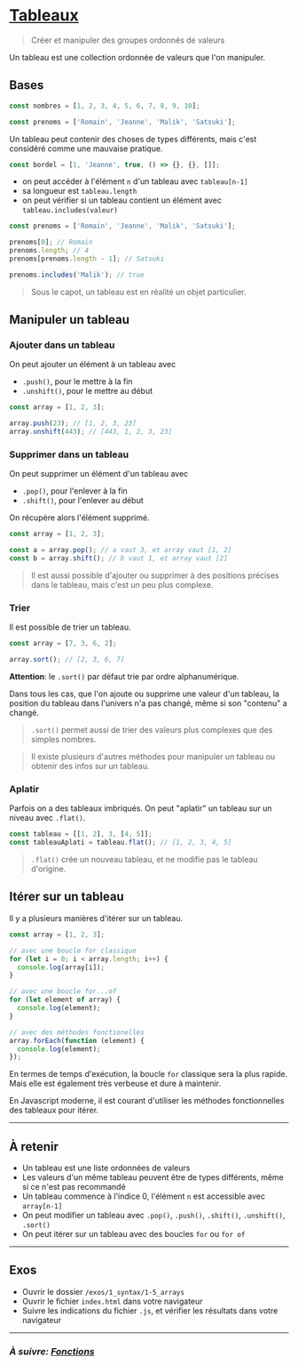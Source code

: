 # [Tableaux](https://developer.mozilla.org/en-US/docs/Web/JavaScript/Reference/Global_Objects/Array)

> Créer et manipuler des groupes ordonnés de valeurs

Un tableau est une collection ordonnée de valeurs que l'on manipuler.

## Bases

```js
const nombres = [1, 2, 3, 4, 5, 6, 7, 8, 9, 10];

const prenoms = ['Romain', 'Jeanne', 'Malik', 'Satsuki'];
```

Un tableau peut contenir des choses de types différents, mais c'est considéré comme une mauvaise pratique.

```js
const bordel = [1, 'Jeanne', true, () => {}, {}, []];
```

- on peut accéder à l'élément `n` d'un tableau avec `tableau[n-1]`
- sa longueur est `tableau.length`
- on peut vérifier si un tableau contient un élément avec `tableau.includes(valeur)`

```js
const prenoms = ['Romain', 'Jeanne', 'Malik', 'Satsuki'];

prenoms[0]; // Romain
prenoms.length; // 4
prenoms[prenoms.length - 1]; // Satsuki

prenoms.includes('Malik'); // true
```

> Sous le capot, un tableau est en réalité un objet particulier.

## Manipuler un tableau

### Ajouter dans un tableau

On peut ajouter un élément à un tableau avec
- `.push()`, pour le mettre à la fin
- `.unshift()`, pour le mettre au début

```js
const array = [1, 2, 3];

array.push(23); // [1, 2, 3, 23]
array.unshift(443); // [443, 1, 2, 3, 23]
```

### Supprimer dans un tableau

On peut supprimer un élément d'un tableau avec
- `.pop()`, pour l'enlever à la fin
- `.shift()`, pour l'enlever au début

On récupère alors l'élément supprimé.

```js
const array = [1, 2, 3];

const a = array.pop(); // a vaut 3, et array vaut [1, 2]
const b = array.shift(); // b vaut 1, et array vaut [2]
```

> Il est aussi possible d'ajouter ou supprimer à des positions précises dans le tableau, mais c'est un peu plus complexe.

### Trier

Il est possible de trier un tableau.

```js
const array = [7, 3, 6, 2];

array.sort(); // [2, 3, 6, 7]
```

**Attention**: le `.sort()` par défaut trie par ordre alphanumérique.

Dans tous les cas, que l'on ajoute ou supprime une valeur d'un tableau, la position du tableau dans l'univers n'a pas changé, même si son "contenu" a changé.

> `.sort()` permet aussi de trier des valeurs plus complexes que des simples nombres.

> Il existe plusieurs d'autres méthodes pour manipuler un tableau ou obtenir des infos sur un tableau.

### Aplatir

Parfois on a des tableaux imbriqués. On peut "aplatir" un tableau sur un niveau avec `.flat()`.

```js
const tableau = [[1, 2], 3, [4, 5]];
const tableauAplati = tableau.flat(); // [1, 2, 3, 4, 5]
```

> `.flat()` crée un nouveau tableau, et ne modifie pas le tableau d'origine.

## Itérer sur un tableau

Il y a plusieurs manières d'itérer sur un tableau.

```js
const array = [1, 2, 3];

// avec une boucle for classique
for (let i = 0; i < array.length; i++) {
  console.log(array[i]);
}

// avec une boucle for...of
for (let element of array) {
  console.log(element);
}

// avec des méthodes fonctionelles
array.forEach(function (element) {
  console.log(element);
});
```

En termes de temps d'exécution, la boucle `for` classique sera la plus rapide. Mais elle est également très verbeuse et dure à maintenir.

En Javascript moderne, il est courant d'utiliser les méthodes fonctionnelles des tableaux pour itérer.

---

## À retenir

- Un tableau est une liste ordonnées de valeurs
- Les valeurs d'un même tableau peuvent être de types différents, même si ce n'est pas recommandé
- Un tableau commence à l'indice 0, l'élément `n` est accessible avec `array[n-1]`
- On peut modifier un tableau avec `.pop()`, `.push()`, `.shift()`, `.unshift()`, `.sort()`
- On peut itérer sur un tableau avec des boucles `for` ou `for of`

---

## Exos

- Ouvrir le dossier `/exos/1_syntax/1-5_arrays`
- Ouvrir le fichier `index.html` dans votre navigateur
- Suivre les indications du fichier `.js`, et vérifier les résultats dans
  votre navigateur

---

### _À suivre: [Fonctions](./1-6_functions.md)_
